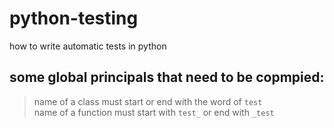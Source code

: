 # python-testing
how to write automatic tests in python

## some global principals that need to be copmpied:
> name of a class must start or end with the word of `test`  
> name of a function must start with `test_` or end with `_test`   
